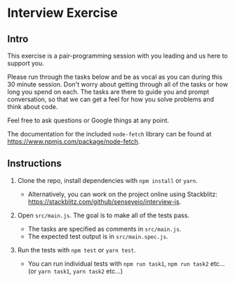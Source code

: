 # Interview Exercise

## Intro

This exercise is a pair-programming session with you leading and us here to support you.

Please run through the tasks below and be as vocal as you can during this 30 minute session. Don't worry about getting through all of the tasks or how long you spend on each. The tasks are there to guide you and prompt conversation, so that we can get a feel for how you solve problems and think about code. 

Feel free to ask questions or Google things at any point.

The documentation for the included `node-fetch` library can be found at https://www.npmjs.com/package/node-fetch.

## Instructions

1. Clone the repo, install dependencies with `npm install` or `yarn`.
    - Alternatively, you can work on the project online using Stackblitz: https://stackblitz.com/github/senseyeio/interview-js.

2. Open `src/main.js`. The goal is to make all of the tests pass.
    - The tasks are specified as comments in `src/main.js`.
    - The expected test output is in `src/main.spec.js`.

3. Run the tests with `npm test` or `yarn test`.
    - You can run individual tests with `npm run task1`, `npm run task2` etc... (or `yarn task1`, `yarn task2` etc...)
